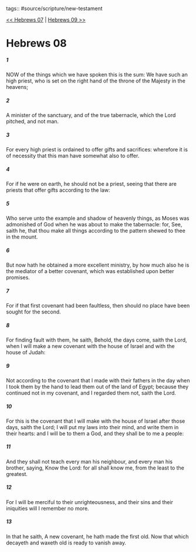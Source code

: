 tags:: #source/scripture/new-testament

[<< Hebrews 07](/new-testament/19_Hebrews/Hebrews_07.md) | [Hebrews 09 >>](/new-testament/19_Hebrews/Hebrews_09.md)

# Hebrews 08

##### 1

NOW of the things which we have spoken this is the sum: We have such an high priest, who is set on the right hand of the throne of the Majesty in the heavens;

##### 2

A minister of the sanctuary, and of the true tabernacle, which the Lord pitched, and not man.

##### 3

For every high priest is ordained to offer gifts and sacrifices: wherefore it is of necessity that this man have somewhat also to offer.

##### 4

For if he were on earth, he should not be a priest, seeing that there are priests that offer gifts according to the law:

##### 5

Who serve unto the example and shadow of heavenly things, as Moses was admonished of God when he was about to make the tabernacle: for, See, saith he, that thou make all things according to the pattern shewed to thee in the mount.

##### 6

But now hath he obtained a more excellent ministry, by how much also he is the mediator of a better covenant, which was established upon better promises.

##### 7

For if that first covenant had been faultless, then should no place have been sought for the second.

##### 8

For finding fault with them, he saith, Behold, the days come, saith the Lord, when I will make a new covenant with the house of Israel and with the house of Judah:

##### 9

Not according to the covenant that I made with their fathers in the day when I took them by the hand to lead them out of the land of Egypt; because they continued not in my covenant, and I regarded them not, saith the Lord.

##### 10

For this is the covenant that I will make with the house of Israel after those days, saith the Lord; I will put my laws into their mind, and write them in their hearts: and I will be to them a God, and they shall be to me a people:

##### 11

And they shall not teach every man his neighbour, and every man his brother, saying, Know the Lord: for all shall know me, from the least to the greatest.

##### 12

For I will be merciful to their unrighteousness, and their sins and their iniquities will I remember no more.

##### 13

In that he saith, A new covenant, he hath made the first old. Now that which decayeth and waxeth old is ready to vanish away.
